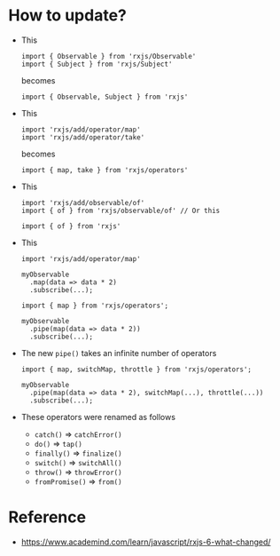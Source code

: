 # How to update?

- This
  ```
  import { Observable } from 'rxjs/Observable'
  import { Subject } from 'rxjs/Subject'
  ```
  becomes
  ```
  import { Observable, Subject } from 'rxjs'
  ```

- This
  ```
  import 'rxjs/add/operator/map'
  import 'rxjs/add/operator/take'
  ```
  becomes
  ```
  import { map, take } from 'rxjs/operators'
  ```

- This
  ```
  import 'rxjs/add/observable/of'
  import { of } from 'rxjs/observable/of' // Or this
  ```
  ```
  import { of } from 'rxjs'
  ```

- This
  ```
  import 'rxjs/add/operator/map'
  
  myObservable
    .map(data => data * 2)
    .subscribe(...);
  ```
  ```
  import { map } from 'rxjs/operators';
  
  myObservable
    .pipe(map(data => data * 2))
    .subscribe(...);
  ```

- The new `pipe()` takes an infinite number of operators
  ```
  import { map, switchMap, throttle } from 'rxjs/operators';
  
  myObservable
    .pipe(map(data => data * 2), switchMap(...), throttle(...))
    .subscribe(...);
  ```

- These operators were renamed as follows
  - `catch()` => `catchError()`
  - `do()` => `tap()`
  - `finally()` => `finalize()`
  - `switch()` => `switchAll()`
  - `throw()` => `throwError()`
  - `fromPromise()` => `from()`


# Reference
- https://www.academind.com/learn/javascript/rxjs-6-what-changed/
